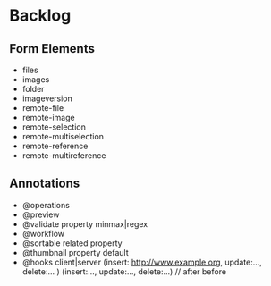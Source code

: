 # Backlog
## Form Elements

* files
* images
* folder
* imageversion
* remote-file
* remote-image
* remote-selection
* remote-multiselection
* remote-reference
* remote-multireference

## Annotations
* @operations
* @preview
* @validate property minmax|regex
* @workflow
* @sortable related property
* @thumbnail property default
* @hooks client|server (insert: http://www.example.org, update:..., delete:... ) (insert:..., update:..., delete:...) // after before
